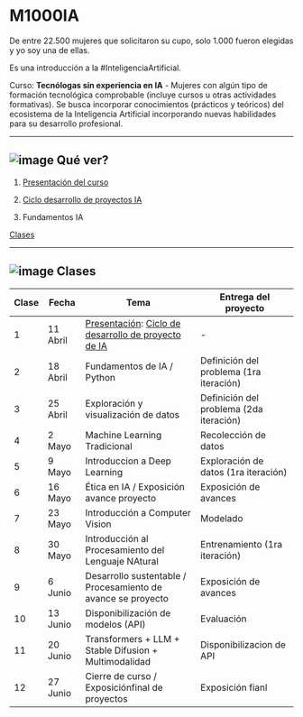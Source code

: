 # M1000IA 


De entre 22.500 mujeres que solicitaron su cupo, solo 1.000 fueron elegidas y yo soy una de ellas.

Es una introducción a la #InteligenciaArtificial.

Curso: **Tecnólogas sin experiencia en IA** - Mujeres con algún tipo de formación tecnológica comprobable (incluye cursos u otras actividades formativas). Se busca incorporar conocimientos (prácticos y teóricos) del ecosistema de la Inteligencia Artificial incorporando nuevas habilidades para su desarrollo profesional.

---

##  ![image](https://github.com/eugenia1984/IA/assets/72580574/6fed6f1e-6076-45a9-9ec2-3f305446d62b) Qué ver?

1. [Presentación del curso](https://github.com/eugenia1984/IA/blob/main/m1000ia/01-presentacion-del-curso.md)

2. [Ciclo desarrollo de proyectos IA](https://github.com/eugenia1984/IA/blob/main/m1000ia/02-ciclo-desarrollo-de-proyectos-IA.md)

3. Fundamentos IA
   
[Clases](https://github.com/eugenia1984/IA/blob/main/m1000ia/clases.md)

---

##  ![image](https://github.com/eugenia1984/IA/assets/72580574/6fed6f1e-6076-45a9-9ec2-3f305446d62b) Clases

| Clase | Fecha | Tema | Entrega del proyecto |
| ----- | ----- | ---- | -------------------- |
| 1 | 11 Abril |  [Presentación](https://github.com/eugenia1984/IA/blob/main/m1000ia/01-presentacion-del-curso.md): [Ciclo de desarrollo de proyecto de IA](https://github.com/eugenia1984/IA/blob/main/m1000ia/02-ciclo-desarrollo-de-proyectos-IA.md) | - |
| 2 | 18 Abril | Fundamentos de IA / Python | Definición del problema (1ra iteración) |
| 3 | 25 Abril | Exploración y visualización de datos | Definición del problema (2da iteración) |
| 4 | 2 Mayo |  Machine Learning Tradicional | Recolección de datos |
| 5 | 9 Mayo | Introduccion a Deep Learning | Exploración de datos (1ra iteración) |
| 6 | 16 Mayo | Ética en IA / Exposición avance proyecto | Exposición de avances |
| 7 | 23 Mayo | Introducción a Computer Vision |  Modelado |
| 8 | 30 Mayo | Introducción al Procesamiento del Lenguaje NAtural  | Entrenamiento (1ra iteración) |
| 9 | 6 Junio  |  Desarrollo sustentable / Procesamiento de avance se proyecto | Exposición de avances |
| 10 | 13 Junio | Disponibilización de modelos (API) | Evaluación |
| 11 | 20 Junio  | Transformers + LLM + Stable Difusion + Multimodalidad | Disponibilizacion de API |
| 12 | 27 Junio  | Cierre de curso / Exposiciónfinal de proyectos | Exposición fianl |
